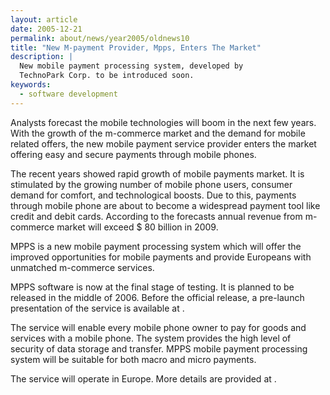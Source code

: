 ```yaml
---
layout: article
date: 2005-12-21
permalink: about/news/year2005/oldnews10
title: "New M-payment Provider, Mpps, Enters The Market"
description: |
  New mobile payment processing system, developed by
  TechnoPark Corp. to be introduced soon.
keywords:
  - software development
---
```


Analysts forecast the mobile technologies will boom in the next few years. With the growth of the 
m-commerce market and the demand for mobile related offers, the new mobile payment service provider 
enters the market offering easy and secure payments through mobile phones.

The recent years showed rapid growth of mobile payments market. It is stimulated by the growing 
number of mobile phone users, consumer demand for comfort, and technological boosts. Due to this, 
payments through mobile phone are about to become a widespread payment tool like credit and debit 
cards. According to the forecasts annual revenue from m-commerce market will exceed $ 80 billion in 2009.

MPPS is a new mobile payment processing system which will offer the improved opportunities for 
mobile payments and provide Europeans with unmatched m-commerce services.

MPPS software is now at the final stage of testing. It is planned to be released in the middle of 
2006. Before the official release, a pre-launch presentation of the service is available at .

The service will enable every mobile phone owner to pay for goods and services with a mobile phone. 
The system provides the high level of security of data storage and transfer. MPPS mobile payment 
processing system will be suitable for both macro and micro payments.

The service will operate in Europe. More details are provided at .
